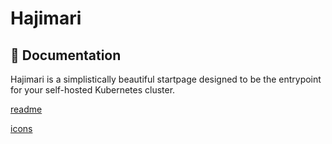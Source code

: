 # Hajimari

## 📝 Documentation

Hajimari is a simplistically beautiful startpage designed to be the entrypoint for your self-hosted Kubernetes cluster.

[readme](https://github.com/toboshii/hajimari/blob/main/README.md)

[icons](https://pictogrammers.com/library/mdi/)